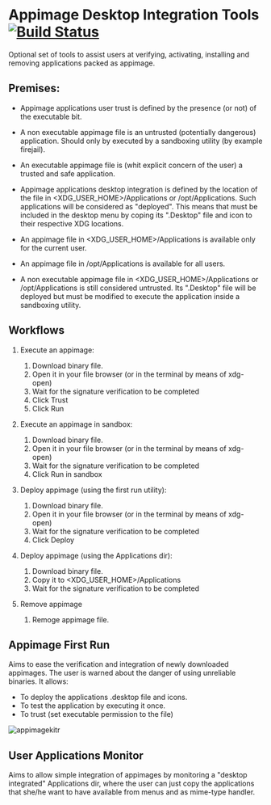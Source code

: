 # Appimage Desktop Integration Tools [![Build Status](https://travis-ci.org/azubieta/appimage-desktop-integration.svg?branch=master)](https://travis-ci.org/azubieta/appimage-desktop-integration)

Optional set of tools to assist users at verifying, activating, installing and removing applications packed as appimage.


## Premises:
- Appimage applications user trust is defined by the presence (or not) of the executable bit.
- A non executable appimage file is an untrusted (potentially dangerous) application. Should only by executed by a 
sandboxing utility (by example firejail).
- An executable appimage file is (whit explicit concern of the user) a trusted and safe application.

- Appimage applications desktop integration is defined by the location of the file in <XDG_USER_HOME>/Applications or
/opt/Applications. Such applications will be considered as "deployed". This means that must be included in the desktop 
menu by coping its ".Desktop" file and icon to their respective XDG locations.
- An appimage file in <XDG_USER_HOME>/Applications is available only for the current user.
- An appimage file in /opt/Applications is available for all users.
- A non executable appimage file in <XDG_USER_HOME>/Applications or /opt/Applications is still considered untrusted. Its
".Desktop" file will be deployed but must be modified to execute the application inside a sandboxing utility.


## Workflows
1. Execute an appimage:
   1. Download binary file.
   2. Open it in your file browser (or in the terminal by means of xdg-open)
   3. Wait for the signature verification to be completed
   4. Click Trust
   5. Click Run

2. Execute an appimage in sandbox:
   1. Download binary file.
   2. Open it in your file browser (or in the terminal by means of xdg-open)
   3. Wait for the signature verification to be completed
   5. Click Run in sandbox
  
3. Deploy appimage (using the first run utility):
   1. Download binary file.
   2. Open it in your file browser (or in the terminal by means of xdg-open)
   3. Wait for the signature verification to be completed
   5. Click Deploy
   
3. Deploy appimage (using the Applications dir):
   1. Download binary file.
   2. Copy it to <XDG_USER_HOME>/Applications
   3. Wait for the signature verification to be completed

4. Remove appimage
   1. Remoge appimage file.


## Appimage First Run

Aims to ease the verification and integration of newly downloaded appimages.
The user is warned about the danger of using unreliable binaries.
It allows:
- To deploy the applications .desktop file and icons.
- To test the application by executing it once.
- To trust (set executable permission to the file)

![appimagekitr](https://raw.githubusercontent.com/azubieta/appimage-desktop-integration/screenshots/screenshots/first_run_unsecure_appimage.png)


## User Applications Monitor

Aims to allow simple integration of appimages by monitoring a "desktop integrated" Applications dir, where 
the user can just copy the applications that she/he want to have available from menus and as mime-type handler. 
